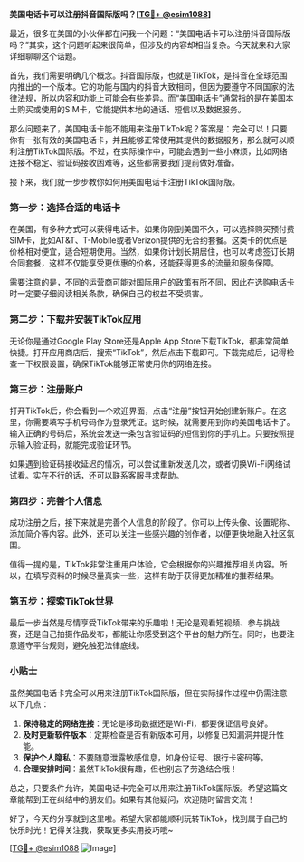 **美国电话卡可以注册抖音国际版吗？[[TG💪+ @esim1088](https://t.me/s/esim1088)]**

最近，很多在美国的小伙伴都在问我一个问题：“美国电话卡可以注册抖音国际版吗？”其实，这个问题听起来很简单，但涉及的内容却相当复杂。今天就来和大家详细聊聊这个话题。

首先，我们需要明确几个概念。抖音国际版，也就是TikTok，是抖音在全球范围内推出的一个版本。它的功能与国内的抖音大致相同，但因为要遵守不同国家的法律法规，所以内容和功能上可能会有些差异。而“美国电话卡”通常指的是在美国本土购买或使用的SIM卡，它能提供本地的通话、短信以及数据服务。

那么问题来了，美国电话卡能不能用来注册TikTok呢？答案是：完全可以！只要你有一张有效的美国电话卡，并且能够正常使用其提供的数据服务，那么就可以顺利注册TikTok国际版。不过，在实际操作中，可能会遇到一些小麻烦，比如网络连接不稳定、验证码接收困难等，这些都需要我们提前做好准备。

接下来，我们就一步步教你如何用美国电话卡注册TikTok国际版。

### 第一步：选择合适的电话卡

在美国，有多种方式可以获得电话卡。如果你刚到美国不久，可以选择购买预付费SIM卡，比如AT&T、T-Mobile或者Verizon提供的无合约套餐。这类卡的优点是价格相对便宜，适合短期使用。当然，如果你计划长期居住，也可以考虑签订长期合同套餐，这样不仅能享受更优惠的价格，还能获得更多的流量和服务保障。

需要注意的是，不同的运营商可能对国际用户的政策有所不同，因此在选购电话卡时一定要仔细阅读相关条款，确保自己的权益不受损害。

### 第二步：下载并安装TikTok应用

无论你是通过Google Play Store还是Apple App Store下载TikTok，都非常简单快捷。打开应用商店后，搜索“TikTok”，然后点击下载即可。下载完成后，记得检查一下权限设置，确保TikTok能够正常使用你的网络连接。

### 第三步：注册账户

打开TikTok后，你会看到一个欢迎界面，点击“注册”按钮开始创建新账户。在这里，你需要填写手机号码作为登录凭证。这时候，就需要用到你的美国电话卡了。输入正确的号码后，系统会发送一条包含验证码的短信到你的手机上。只要按照提示输入验证码，就能完成验证环节。

如果遇到验证码接收延迟的情况，可以尝试重新发送几次，或者切换Wi-Fi网络试试看。实在不行的话，还可以联系客服寻求帮助。

### 第四步：完善个人信息

成功注册之后，接下来就是完善个人信息的阶段了。你可以上传头像、设置昵称、添加简介等内容。此外，还可以关注一些感兴趣的创作者，以便更快地融入社区氛围。

值得一提的是，TikTok非常注重用户体验，它会根据你的兴趣推荐相关内容。所以，在填写资料的时候尽量真实一些，这样有助于获得更加精准的推荐结果。

### 第五步：探索TikTok世界

最后一步当然是尽情享受TikTok带来的乐趣啦！无论是观看短视频、参与挑战赛，还是自己拍摄作品发布，都能让你感受到这个平台的魅力所在。同时，也要注意遵守平台规则，避免触犯法律底线。

### 小贴士

虽然美国电话卡完全可以用来注册TikTok国际版，但在实际操作过程中仍需注意以下几点：

1. **保持稳定的网络连接**：无论是移动数据还是Wi-Fi，都要保证信号良好。
2. **及时更新软件版本**：定期检查是否有新版本可用，以修复已知漏洞并提升性能。
3. **保护个人隐私**：不要随意泄露敏感信息，如身份证号、银行卡密码等。
4. **合理安排时间**：虽然TikTok很有趣，但也别忘了劳逸结合哦！

总之，只要条件允许，美国电话卡完全可以用来注册TikTok国际版。希望这篇文章能帮到正在纠结中的朋友们。如果有其他疑问，欢迎随时留言交流！

好了，今天的分享就到这里啦。希望大家都能顺利玩转TikTok，找到属于自己的快乐时光！记得关注我，获取更多实用技巧哦~

[[TG💪+ @esim1088](https://t.me/s/esim1088) ![Image](https://i.postimg.cc/4NQfJmqS/Snipaste-2025-05-13-00-14-12.png)]